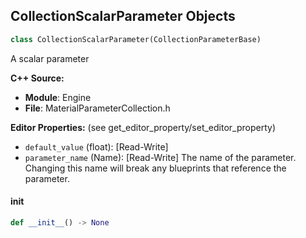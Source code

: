 ## CollectionScalarParameter Objects

```python
class CollectionScalarParameter(CollectionParameterBase)
```

A scalar parameter

**C++ Source:**

- **Module**: Engine
- **File**: MaterialParameterCollection.h

**Editor Properties:** (see get_editor_property/set_editor_property)

- ``default_value`` (float):  [Read-Write]
- ``parameter_name`` (Name):  [Read-Write] The name of the parameter.  Changing this name will break any blueprints that reference the parameter.

<a id="unreal.CollectionScalarParameter.__init__"></a>

#### __init__

```python
def __init__() -> None
```

<a id="unreal.CollectionVectorParameter"></a>